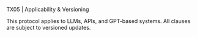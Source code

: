 TX05 | Applicability & Versioning

This protocol applies to LLMs, APIs, and GPT-based systems. All clauses are subject to versioned updates.
